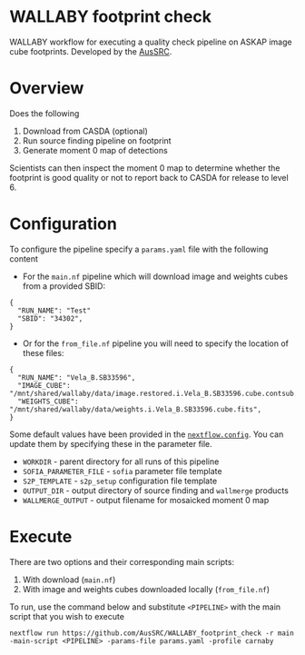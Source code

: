 # WALLABY footprint check

WALLABY workflow for executing a quality check pipeline on ASKAP image cube footprints. Developed by the [AusSRC](https://aussrc.org).

# Overview

Does the following

1. Download from CASDA (optional)
2. Run source finding pipeline on footprint
3. Generate moment 0 map of detections

Scientists can then inspect the moment 0 map to determine whether the footprint is good quality or not to report back to CASDA for release to level 6.

# Configuration

To configure the pipeline specify a `params.yaml` file with the following content

- For the `main.nf` pipeline which will download image and weights cubes from a provided SBID:

```
{
  "RUN_NAME": "Test"
  "SBID": "34302",
}
```

- Or for the `from_file.nf` pipeline you will need to specify the location of these files:

```
{
  "RUN_NAME": "Vela_B.SB33596",
  "IMAGE_CUBE": "/mnt/shared/wallaby/data/image.restored.i.Vela_B.SB33596.cube.contsub.fits",
  "WEIGHTS_CUBE": "/mnt/shared/wallaby/data/weights.i.Vela_B.SB33596.cube.fits",
}
```

Some default values have been provided in the [`nextflow.config`](nextflow.config). You can update them by specifying these in the parameter file.

* `WORKDIR` - parent directory for all runs of this pipeline
* `SOFIA_PARAMETER_FILE` - `sofia` parameter file template
* `S2P_TEMPLATE` - `s2p_setup` configuration file template
* `OUTPUT_DIR` - output directory of source finding and `wallmerge` products
* `WALLMERGE_OUTPUT` - output filename for mosaicked moment 0 map


# Execute

There are two options and their corresponding main scripts:

1. With download (`main.nf`)
2. With image and weights cubes downloaded locally (`from_file.nf`)

To run, use the command below and substitute `<PIPELINE>` with the main script that you wish to execute

```
nextflow run https://github.com/AusSRC/WALLABY_footprint_check -r main -main-script <PIPELINE> -params-file params.yaml -profile carnaby
```